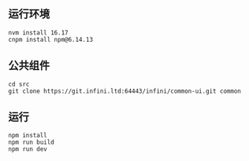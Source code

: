 ## 运行环境

```
nvm install 16.17
cnpm install npm@6.14.13  
```

## 公共组件

```shell
cd src
git clone https://git.infini.ltd:64443/infini/common-ui.git common
```

## 运行

```shell
npm install
npm run build
npm run dev
```
